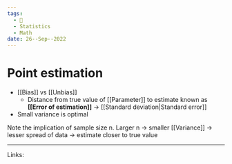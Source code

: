 ```yaml
---
tags:
  - 🌱
  - Statistics
  - Math
date: 26--Sep--2022
---
```


# Point estimation

- [[Bias]] vs [[Unbias]]
    - Distance from true value of [[Parameter]] to estimate known as **[[Error of estimation]]** → [[Standard deviation|Standard error]]
- Small variance is optimal

Note the implication of sample size n. Larger n → smaller [[Variance]] → lesser spread of data → estimate closer to true value

---
Links: 